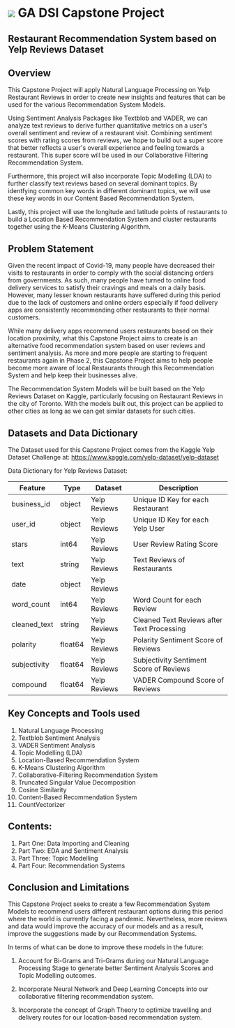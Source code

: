 # ![](https://ga-dash.s3.amazonaws.com/production/assets/logo-9f88ae6c9c3871690e33280fcf557f33.png) GA DSI Capstone Project

## Restaurant Recommendation System based on Yelp Reviews Dataset

## Overview

This Capstone Project will apply Natural Language Processing on Yelp Restaurant Reviews in order to create new insights and features that can be used for the various Recommendation System Models.

Using Sentiment Analysis Packages like Textblob and VADER, we can analyze text reviews to derive further quantitative metrics on a user's overall sentiment and review of a restaurant visit. Combining sentiment scores with rating scores from reviews, we hope to build out a super score that better reflects a user's overall experience and feeling towards a restaurant. This super score will be used in our Collaborative Filtering Recommendation System.

Furthermore, this project will also incorporate Topic Modelling (LDA) to further classify text reviews based on several dominant topics. By identfying common key words in different dominant topics, we will use these key words in our Content Based Recommendation System.

Lastly, this project will use the longitude and latitude points of restaurants to build a Location Based Recommendation System and cluster restaurants together using the K-Means Clustering Algorithm.

## Problem Statement

Given the recent impact of Covid-19, many people have decreased their visits to restaurants in order to comply with the social distancing orders from governments. As such, many people have turned to online food delivery services to satisfy their cravings and meals on a daily basis. However, many lesser known restaurants have suffered during this period due to the lack of customers and online orders especially if food delivery apps are consistently recommending other restaurants to their normal customers.

While many delivery apps recommend users restaurants based on their location proximity, what this Capstone Project aims to create is an alternative food recommendation system based on user reviews and sentiment analysis. As more and more people are starting to frequent restaurants again in Phase 2, this Capstone Project aims to help people become more aware of local Restaurants through this Recommendation System and help keep their businesses alive.

The Recommendation System Models will be built based on the Yelp Reviews Dataset on Kaggle, particularly focusing on Restaurant Reviews in the city of Toronto. With the models built out, this project can be applied to other cities as long as we can get similar datasets for such cities.

## Datasets and Data Dictionary

The Dataset used for this Capstone Project comes from the Kaggle Yelp Dataset Challenge at: https://www.kaggle.com/yelp-dataset/yelp-dataset

Data Dictionary for Yelp Reviews Dataset:

|Feature|Type|Dataset|Description|
|---|---|---|---|
|business_id|object|Yelp Reviews|Unique ID Key for each Restaurant|
|user_id|object|Yelp Reviews|Unique ID Key for each Yelp User|
|stars|int64|Yelp Reviews|User Review Rating Score|
|text|string|Yelp Reviews|Text Reviews of Restaurants|
|date|object|Yelp Reviews||Date and Time of Review|
|word_count|int64|Yelp Reviews|Word Count for each Review|
|cleaned_text|string|Yelp Reviews|Cleaned Text Reviews after Text Processing|
|polarity|float64|Yelp Reviews|Polarity Sentiment Score of Reviews|
|subjectivity|float64|Yelp Reviews|Subjectivity Sentiment Score of Reviews|
|compound|float64|Yelp Reviews|VADER Compound Score of Reviews|

## Key Concepts and Tools used

1. Natural Language Processing
2. Textblob Sentiment Analysis
3. VADER Sentiment Analysis
4. Topic Modelling (LDA)
5. Location-Based Recommendation System
6. K-Means Clustering Algorithm
7. Collaborative-Filtering Recommendation System
8. Truncated Singular Value Decomposition
9. Cosine Similarity
10. Content-Based Recommendation System
11. CountVectorizer

## Contents:

1. Part One: Data Importing and Cleaning
2. Part Two: EDA and Sentiment Analysis
3. Part Three: Topic Modelling
4. Part Four: Recommendation Systems

## Conclusion and Limitations

This Capstone Project seeks to create a few Recommendation System Models to recommend users different restaurant options during this period where the world is currently facing a pandemic. Nevertheless, more reviews and data would improve the accuracy of our models and as a result, improve the suggestions made by our Recommendation Systems.

In terms of what can be done to improve these models in the future:

1. Account for Bi-Grams and Tri-Grams during our Natural Language Processing Stage to generate better Sentiment Analysis Scores and Topic Modelling outcomes.

2. Incorporate Neural Network and Deep Learning Concepts into our collaborative filtering recommendation system.

3. Incorporate the concept of Graph Theory to optimize travelling and delivery routes for our location-based recommendation system.
